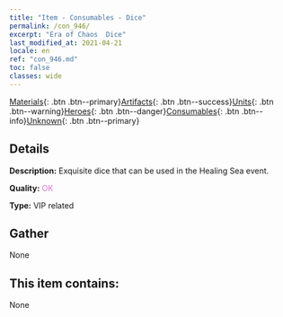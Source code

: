 ```yaml
---
title: "Item - Consumables - Dice"
permalink: /con_946/
excerpt: "Era of Chaos  Dice"
last_modified_at: 2021-04-21
locale: en
ref: "con_946.md"
toc: false
classes: wide
---
```

 [Materials](/Items/){: .btn .btn--primary}[Artifacts](/Items/Artifacts/){: .btn .btn--success}[Units](/Items/Units/){: .btn .btn--warning}[Heroes](/Items/Heroes/){: .btn .btn--danger}[Consumables](/Items/Consumables/){: .btn .btn--info}[Unknown](/Items/Unknown/){: .btn .btn--primary}

## Details
 **Description:** Exquisite dice that can be used in the Healing Sea event.

 **Quality:** <span style="color: #DA70D6">OK</span>

 **Type:** VIP related

## Gather

  None

## This item contains:

  None


